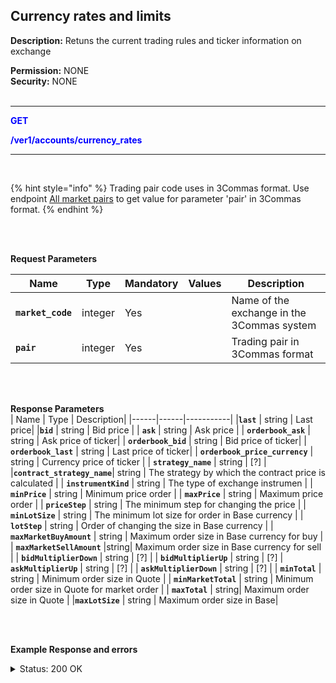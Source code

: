 ## Currency rates and limits<br>

**Description:** Retuns the current trading rules and ticker information on exchange<br>

**Permission:** NONE<br>
**Security:** NONE<br>
<br>

-------- 

<mark style="color:blue;background-color:white"> **GET**

<mark style="color:blue;background-color:white"> **/ver1/accounts/currency_rates**

-------- 
<br>


{% hint style="info" %}
Trading pair code uses in 3Commas format. Use endpoint [All market pairs](Market%20data/2.All%20market%20pairs.md) to get value for parameter 'pair' in 3Commas format.
{% endhint %}

<br>
<br>

**Request Parameters** <br>

| Name | Type |	Mandatory |	Values	| Description|
|------|------|-----------|-----------------|------------|
| **`market_code`** | integer	| Yes |	 | Name of the exchange in the 3Commas system |
| **`pair`** | integer	| Yes |	| Trading pair in 3Commas format |

<br>
<br>

**Response Parameters**<br>
| Name | Type |	 Description|
|------|------|-----------|
|**`last`**  | string	| Last price|
|**`bid`**  | string	| Bid price |
| **`ask`**  | string	| Ask price |
| **`orderbook_ask`**  | string	| Ask price of ticker|
| **`orderbook_bid`**  | string	| Bid price of ticker|
| **`orderbook_last`**  | string	| Last price of ticker|
| **`orderbook_price_currency`**  | string	| Currency price of ticker |
| **`strategy_name`**  | string	| [?] |
|**`contract_strategy_name`**| string | The strategy by which the contract price is calculated |
| **`instrumentKind`**  | string	| The type of exchange instrumen |
| **`minPrice`**  | string	| Minimum price order |
| **`maxPrice`**  | string	| Maximum price order |
| **`priceStep`**  | string	| The minimum step for changing the price  |
| **`minLotSize`**  | string	| The minimum lot size for order in Base currency |
| **`lotStep`**  | string	| Order of changing the size in Base currency  |
| **`maxMarketBuyAmount`**  | string	| Maximum order size in Base currency for buy |
| **`maxMarketSellAmount`**  |string| Maximum order size in Base currency for sell |
| **`bidMultiplierDown`**  | string	| [?] |
| **`bidMultiplierUp`**  | string	| [?] 
| **`askMultiplierUp`**  | string	| [?] |
| **`askMultiplierDown`**  | string	| [?] |
| **`minTotal`**  | string	| Minimum order size in Quote |
| **`minMarketTotal`**  | string	| Minimum order size in Quote for market order |
| **`maxTotal`**  | 	string| Maximum order size in Quote |
|**`maxLotSize`**  | string	| Maximum order size in Base|

<br>
<br>


**Example Response and errors**<br>

<details>
<summary>Status: 200 OK</summary><br>

```json
{
  "last": "63802.44",
  "bid": "63802.44",
  "ask": "63802.45",
  "orderbook_ask": "63802.45",
  "orderbook_bid": "63802.44",
  "orderbook_last": "63802.44",
  "orderbook_price_currency": "USDT",
  "strategy_name": "orderbook_price",
  "contract_strategy_name": "orderbook_price",
  "instrumentKind": "spot",
  "minPrice": "0.01",
  "maxPrice": "1000000.0",
  "priceStep": "0.01",
  "minLotSize": "0.00001",
  "lotStep": "0.00001",
  "maxMarketBuyAmount": "121.22278732",
  "maxMarketSellAmount": "121.22278732",
  "bidMultiplierDown": "0.2",
  "bidMultiplierUp": "5.0",
  "askMultiplierUp": "5.0",
  "askMultiplierDown": "0.2",
  "minTotal": "5.0",
  "minMarketTotal": "5.0",
  "maxTotal": "9000000.0",
  "maxLotSize": "9000.0"
}
```
<details>